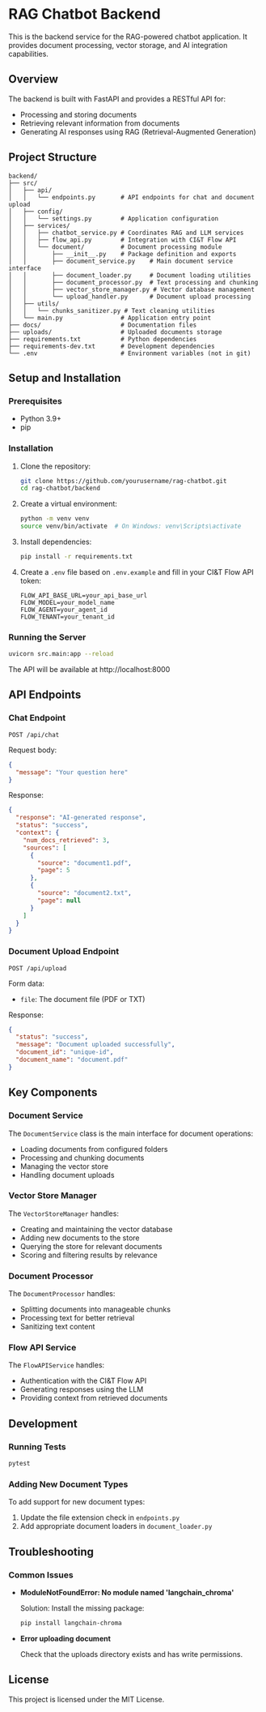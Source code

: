 # RAG Chatbot Backend

This is the backend service for the RAG-powered chatbot application. It provides document processing, vector storage, and AI integration capabilities.

## Overview

The backend is built with FastAPI and provides a RESTful API for:
- Processing and storing documents
- Retrieving relevant information from documents
- Generating AI responses using RAG (Retrieval-Augmented Generation)

## Project Structure

```
backend/
├── src/
│   ├── api/
│   │   └── endpoints.py       # API endpoints for chat and document upload
│   ├── config/
│   │   └── settings.py        # Application configuration
│   ├── services/
│   │   ├── chatbot_service.py # Coordinates RAG and LLM services
│   │   ├── flow_api.py        # Integration with CI&T Flow API
│   │   └── document/          # Document processing module
│   │       ├── __init__.py    # Package definition and exports
│   │       ├── document_service.py    # Main document service interface
│   │       ├── document_loader.py     # Document loading utilities
│   │       ├── document_processor.py  # Text processing and chunking
│   │       ├── vector_store_manager.py # Vector database management
│   │       └── upload_handler.py      # Document upload processing
│   ├── utils/
│   │   └── chunks_sanitizer.py # Text cleaning utilities
│   └── main.py                # Application entry point
├── docs/                      # Documentation files
├── uploads/                   # Uploaded documents storage
├── requirements.txt           # Python dependencies
├── requirements-dev.txt       # Development dependencies
└── .env                       # Environment variables (not in git)
```

## Setup and Installation

### Prerequisites

- Python 3.9+
- pip

### Installation

1. Clone the repository:
   ```bash
   git clone https://github.com/yourusername/rag-chatbot.git
   cd rag-chatbot/backend
   ```

2. Create a virtual environment:
   ```bash
   python -m venv venv
   source venv/bin/activate  # On Windows: venv\Scripts\activate
   ```

3. Install dependencies:
   ```bash
   pip install -r requirements.txt
   ```

4. Create a `.env` file based on `.env.example` and fill in your CI&T Flow API token:
   ```
   FLOW_API_BASE_URL=your_api_base_url
   FLOW_MODEL=your_model_name
   FLOW_AGENT=your_agent_id
   FLOW_TENANT=your_tenant_id
   ```

### Running the Server

```bash
uvicorn src.main:app --reload
```

The API will be available at http://localhost:8000

## API Endpoints

### Chat Endpoint

```
POST /api/chat
```

Request body:
```json
{
  "message": "Your question here"
}
```

Response:
```json
{
  "response": "AI-generated response",
  "status": "success",
  "context": {
    "num_docs_retrieved": 3,
    "sources": [
      {
        "source": "document1.pdf",
        "page": 5
      },
      {
        "source": "document2.txt",
        "page": null
      }
    ]
  }
}
```

### Document Upload Endpoint

```
POST /api/upload
```

Form data:
- `file`: The document file (PDF or TXT)

Response:
```json
{
  "status": "success",
  "message": "Document uploaded successfully",
  "document_id": "unique-id",
  "document_name": "document.pdf"
}
```

## Key Components

### Document Service

The `DocumentService` class is the main interface for document operations:

- Loading documents from configured folders
- Processing and chunking documents
- Managing the vector store
- Handling document uploads

### Vector Store Manager

The `VectorStoreManager` handles:

- Creating and maintaining the vector database
- Adding new documents to the store
- Querying the store for relevant documents
- Scoring and filtering results by relevance

### Document Processor

The `DocumentProcessor` handles:

- Splitting documents into manageable chunks
- Processing text for better retrieval
- Sanitizing text content

### Flow API Service

The `FlowAPIService` handles:

- Authentication with the CI&T Flow API
- Generating responses using the LLM
- Providing context from retrieved documents

## Development

### Running Tests

```bash
pytest
```

### Adding New Document Types

To add support for new document types:

1. Update the file extension check in `endpoints.py`
2. Add appropriate document loaders in `document_loader.py`

## Troubleshooting

### Common Issues

- **ModuleNotFoundError: No module named 'langchain_chroma'**
  
  Solution: Install the missing package:
  ```bash
  pip install langchain-chroma
  ```

- **Error uploading document**
  
  Check that the uploads directory exists and has write permissions.

## License

This project is licensed under the MIT License.